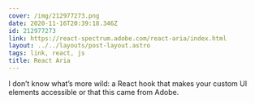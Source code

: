 ```yaml
---
cover: /img/212977273.png
date: 2020-11-16T20:39:18.346Z
id: 212977273
link: https://react-spectrum.adobe.com/react-aria/index.html
layout: ../../layouts/post-layout.astro
tags: link, react, js
title: React Aria
---
```


I don’t know what’s more wild: a React hook that makes your custom UI elements accessible or that this came from Adobe.

